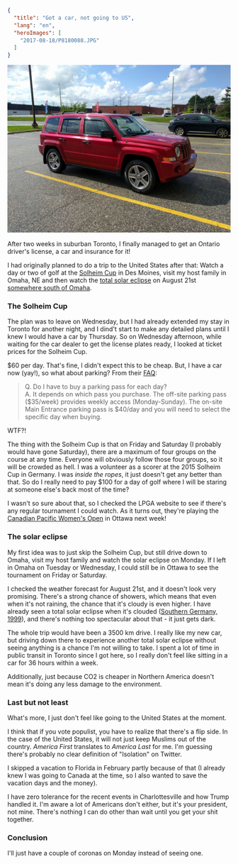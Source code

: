 ```json
{
  "title": "Got a car, not going to US",
  "lang": "en",
  "heroImages": [
    "2017-08-18/P8180088.JPG"
  ]
}
```

![I love my new car!](../src/images/2017-08-12/IMG_20170812_160838.jpg)

After two weeks in suburban Toronto, I finally managed to get an Ontario driver's license, a car and insurance for it!

I had originally planned to do a trip to the United States after that: Watch a day or two of golf at the [Solheim Cup](https://en.wikipedia.org/wiki/2017_Solheim_Cup) in Des Moines, visit my host family in Omaha, NE and then watch the [total solar eclipse](https://en.wikipedia.org/wiki/Solar_eclipse_of_August_21,_2017) on August 21st [somewhere south of Omaha](http://xjubier.free.fr/en/site_pages/solar_eclipses/TSE_2017_GoogleMapFull.html?Lat=40.24599&Lng=-96.38306&Zoom=8&LC=1).

### The Solheim Cup

The plan was to leave on Wednesday, but I had already extended my stay in Toronto for another night, and I dind\'t start to make any detailed plans until I knew I would have a car by Thursday. So on Wednesday afternoon, while waiting for the car dealer to get the license plates ready, I looked at ticket prices for the Solheim Cup.

$60 per day. That\'s fine, I didn\'t expect this to be cheap. But, I have a car now (yay!), so what about parking? From their [FAQ](http://www.solheimcupusa.com/event-tickets/ticketing-faq):

> Q. Do I have to buy a parking pass for each day?  
A. It depends on which pass you purchase. The off-site parking pass ($35/week) provides weekly access (Monday-Sunday). The on-site Main Entrance parking pass is $40/day and you will need to select the specific day when buying.

WTF?!

The thing with the Solheim Cup is that on Friday and Saturday (I probably would have gone Saturday), there are a maximum of four groups on the course at any time. Everyone will obviously follow those four groups, so it will be crowded as hell. I was a volunteer as a scorer at the 2015 Solheim Cup in Germany. I was *inside the ropes*, it just doesn\'t get any better than that. So do I really need to pay $100 for a day of golf where I will be staring at someone else\'s back most of the time?

I wasn\'t so sure about that, so I checked the LPGA website to see if there\'s any regular tournament I could watch. As it turns out, they\'re playing the [Canadian Pacific Women\'s Open](http://www.cpwomensopen.com/) in Ottawa next week!  

### The solar eclipse

My first idea was to just skip the Solheim Cup, but still drive down to Omaha, visit my host family and watch the solar eclipse on Monday. If I left in Omaha on Tuesday or Wednesday, I could still be in Ottawa to see the tournament on Friday or Saturday.

I checked the weather forecast for August 21st, and it doesn\'t look very promising. There\'s a strong chance of showers, which means that even when it\'s not raining, the chance that it\'s cloudy is even higher. I have already seen a total solar eclipse when it\'s clouded ([Southern Germany, 1999](https://en.wikipedia.org/wiki/Solar_eclipse_of_August_11,_1999)), and there\'s nothing too spectacular about that - it just gets dark. 

The whole trip would have been a 3500 km drive. I really like my new car, but driving down there to experience another total solar eclipse without seeing anything is a chance I\'m not willing to take. I spent a lot of time in public transit in Toronto since I got here, so I really don\'t feel like sitting in a car for 36 hours within a week.

Additionally, just because CO2 is cheaper in Northern America doesn\'t mean it\'s doing any less damage to the environment.

### Last but not least

What\'s more, I just don\'t feel like going to the United States at the moment.

I think that if you vote populist, you have to realize that there\'s a flip side. In the case of the United States, it will not just keep Muslims out of the country. *America First* translates to *America Last* for me. I\'m guessing there\'s probably no clear definition of "Isolation" on Twitter.

I skipped a vacation to Florida in February partly because of that (I already knew I was going to Canada at the time, so I also wanted to save the vacation days and the money).

I have zero tolerance for the recent events in Charlottesville and how Trump handled it. I\'m aware a lot of Americans don\'t either, but it\'s your president, not mine. There\'s nothing I can do other than wait until you get your shit together.

### Conclusion

I\'ll just have a couple of coronas on Monday instead of seeing one.

